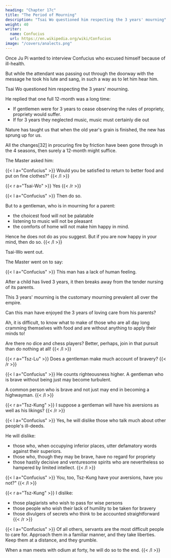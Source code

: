 ```yaml
---
heading: "Chapter 17c"
title: "The Period of Mourning"
description: "Tsai Wo questioned him respecting the 3 years' mourning"
weight: 40
writer:
  name: Confucius
  url: https://en.wikipedia.org/wiki/Confucius
image: "/covers/analects.png"
---
```




Once Ju Pi wanted to interview Confucius who excused himself because of ill-health.

But while the attendant was passing out through the doorway with the message he took his lute and sang, in such a way as to let him hear him. 

Tsai Wo questioned him respecting the 3 years' mourning.

He replied that one full 12-month was a long time:
- If gentlemen were for 3 years to cease observing the rules of propriety, propriety would suffer.
- If for 3 years they neglected music, music must certainly die out

Nature  has taught us that when the old year's grain is finished, the new has sprung up for us.

All the changes[32] in procuring fire by friction have been gone through in the 4 seasons, then surely a 12-month might suffice. 

The Master asked him:

{{< l a="Confucius" >}}
Would you be satisfied to return to better food and put on fine clothes?"
{{< /l >}}


{{< r a="Tsai-Wo" >}}
Yes 
{{< /r >}}


{{< l a="Confucius" >}}
Then do so. 

But to a gentleman, who is in mourning for a parent:
- the choicest food will not be palatable
- listening to music will not be pleasant
- the comforts of home will not make him happy in mind. 

Hence he does not do as you suggest. But if you are now happy in your mind, then do so.
{{< /l >}}

Tsai-Wo went out. 

The Master went on to say:

{{< l a="Confucius" >}}
This man has a lack of human feeling. 

After a child has lived 3 years, it then breaks away from the tender nursing of its parents.

This 3 years' mourning is the customary mourning prevalent all over the empire.

Can this man have enjoyed the 3 years of loving care from his parents?

Ah, it is difficult, to know what to make of those who are all day long cramming themselves with food and are without anything to apply their minds to!

Are there no dice and chess players? Better, perhaps, join in that pursuit than do nothing at all!
{{< /l >}}


{{< r a="Tsz-Lu" >}}
Does a gentleman make much account of bravery?
{{< /r >}}


{{< l a="Confucius" >}}
He counts righteousness higher. A gentleman who is brave without being just may become turbulent. 

A common person who is brave and not just may end in becoming a highwayman.
{{< /l >}}


{{< r a="Tsz-Kung" >}}
I suppose a gentleman will have his aversions as well as his likings?
{{< /r >}}


{{< l a="Confucius" >}}
Yes, he will dislike those who talk much about other people's ill-deeds.

He will dislike:
- those who, when occupying inferior places, utter defamatory words against their superiors. 
- those who, though they may be brave, have no regard for propriety
- those hastily decisive and venturesome spirits who are nevertheless so hampered by limited intellect.
{{< /l >}}


{{< l a="Confucius" >}}
You, too, Tsz-Kung have your aversions, have you not?"
{{< /l >}}

{{< r a="Tsz-Kung" >}}
I dislike:
- those plagiarists who wish to pass for wise persons
- those people who wish their lack of humility to be taken for bravery
- those divulgers of secrets who think to be accounted straightforward
{{< /r >}}

{{< l a="Confucius" >}}
Of all others, servants are the most difficult people to care for. Approach them in a familiar manner, and they take liberties. Keep them at a distance, and they grumble. 

When a man meets with odium at forty, he will do so to the end.
{{< /l >}}

<!-- [Footnote 32=  Different woods were adopted for this purpose at the various seasons.]  -->